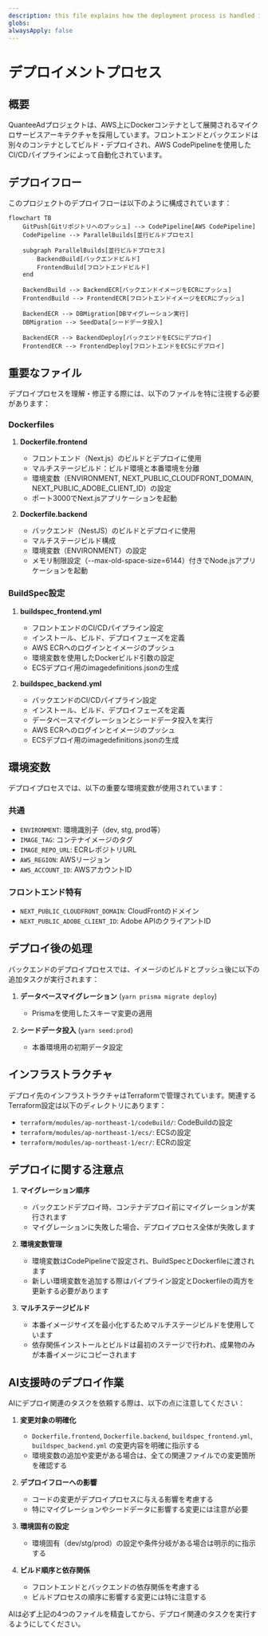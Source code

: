 ```yaml
---
description: this file explains how the deployment process is handled in this project. refer to this file when working on deployment related tasks
globs: 
alwaysApply: false
---
```


# デプロイメントプロセス

## 概要

QuanteeAdプロジェクトは、AWS上にDockerコンテナとして展開されるマイクロサービスアーキテクチャを採用しています。フロントエンドとバックエンドは別々のコンテナとしてビルド・デプロイされ、AWS CodePipelineを使用したCI/CDパイプラインによって自動化されています。

## デプロイフロー

このプロジェクトのデプロイフローは以下のように構成されています：

```mermaid
flowchart TB
    GitPush[Gitリポジトリへのプッシュ] --> CodePipeline[AWS CodePipeline]
    CodePipeline --> ParallelBuilds[並行ビルドプロセス]
    
    subgraph ParallelBuilds[並行ビルドプロセス]
        BackendBuild[バックエンドビルド] 
        FrontendBuild[フロントエンドビルド]
    end
    
    BackendBuild --> BackendECR[バックエンドイメージをECRにプッシュ]
    FrontendBuild --> FrontendECR[フロントエンドイメージをECRにプッシュ]
    
    BackendECR --> DBMigration[DBマイグレーション実行]
    DBMigration --> SeedData[シードデータ投入]
    
    BackendECR --> BackendDeploy[バックエンドをECSにデプロイ]
    FrontendECR --> FrontendDeploy[フロントエンドをECSにデプロイ]
```

## 重要なファイル

デプロイプロセスを理解・修正する際には、以下のファイルを特に注視する必要があります：

### Dockerfiles

1. **Dockerfile.frontend**
   - フロントエンド（Next.js）のビルドとデプロイに使用
   - マルチステージビルド：ビルド環境と本番環境を分離
   - 環境変数（ENVIRONMENT, NEXT_PUBLIC_CLOUDFRONT_DOMAIN, NEXT_PUBLIC_ADOBE_CLIENT_ID）の設定
   - ポート3000でNext.jsアプリケーションを起動

2. **Dockerfile.backend**
   - バックエンド（NestJS）のビルドとデプロイに使用
   - マルチステージビルド構成
   - 環境変数（ENVIRONMENT）の設定
   - メモリ制限設定（--max-old-space-size=6144）付きでNode.jsアプリケーションを起動

### BuildSpec設定

1. **buildspec_frontend.yml**
   - フロントエンドのCI/CDパイプライン設定
   - インストール、ビルド、デプロイフェーズを定義
   - AWS ECRへのログインとイメージのプッシュ
   - 環境変数を使用したDockerビルド引数の設定
   - ECSデプロイ用のimagedefinitions.jsonの生成

2. **buildspec_backend.yml**
   - バックエンドのCI/CDパイプライン設定
   - インストール、ビルド、デプロイフェーズを定義
   - データベースマイグレーションとシードデータ投入を実行
   - AWS ECRへのログインとイメージのプッシュ
   - ECSデプロイ用のimagedefinitions.jsonの生成

## 環境変数

デプロイプロセスでは、以下の重要な環境変数が使用されています：

### 共通
- `ENVIRONMENT`: 環境識別子（dev, stg, prod等）
- `IMAGE_TAG`: コンテナイメージのタグ
- `IMAGE_REPO_URL`: ECRレポジトリURL
- `AWS_REGION`: AWSリージョン
- `AWS_ACCOUNT_ID`: AWSアカウントID

### フロントエンド特有
- `NEXT_PUBLIC_CLOUDFRONT_DOMAIN`: CloudFrontのドメイン
- `NEXT_PUBLIC_ADOBE_CLIENT_ID`: Adobe APIのクライアントID

## デプロイ後の処理

バックエンドのデプロイプロセスでは、イメージのビルドとプッシュ後に以下の追加タスクが実行されます：

1. **データベースマイグレーション** (`yarn prisma migrate deploy`)
   - Prismaを使用したスキーマ変更の適用

2. **シードデータ投入** (`yarn seed:prod`)
   - 本番環境用の初期データ設定

## インフラストラクチャ

デプロイ先のインフラストラクチャはTerraformで管理されています。関連するTerraform設定は以下のディレクトリにあります：

- `terraform/modules/ap-northeast-1/codeBuild/`: CodeBuildの設定
- `terraform/modules/ap-northeast-1/ecs/`: ECSの設定
- `terraform/modules/ap-northeast-1/ecr/`: ECRの設定

## デプロイに関する注意点

1. **マイグレーション順序**
   - バックエンドデプロイ時、コンテナデプロイ前にマイグレーションが実行されます
   - マイグレーションに失敗した場合、デプロイプロセス全体が失敗します

2. **環境変数管理**
   - 環境変数はCodePipelineで設定され、BuildSpecとDockerfileに渡されます
   - 新しい環境変数を追加する際はパイプライン設定とDockerfileの両方を更新する必要があります

3. **マルチステージビルド**
   - 本番イメージサイズを最小化するためマルチステージビルドを使用しています
   - 依存関係インストールとビルドは最初のステージで行われ、成果物のみが本番イメージにコピーされます

## AI支援時のデプロイ作業

AIにデプロイ関連のタスクを依頼する際は、以下の点に注意してください：

1. **変更対象の明確化**
   - `Dockerfile.frontend`, `Dockerfile.backend`, `buildspec_frontend.yml`, `buildspec_backend.yml` の変更内容を明確に指示する
   - 環境変数の追加や変更がある場合は、全ての関連ファイルでの変更箇所を確認する

2. **デプロイフローへの影響**
   - コードの変更がデプロイプロセスに与える影響を考慮する
   - 特にマイグレーションやシードデータに影響する変更には注意が必要

3. **環境固有の設定**
   - 環境固有（dev/stg/prod）の設定や条件分岐がある場合は明示的に指示する

4. **ビルド順序と依存関係**
   - フロントエンドとバックエンドの依存関係を考慮する
   - ビルドプロセスの順序に影響する変更には特に注意する

AIは必ず上記の4つのファイルを精査してから、デプロイ関連のタスクを実行するようにしてください。
